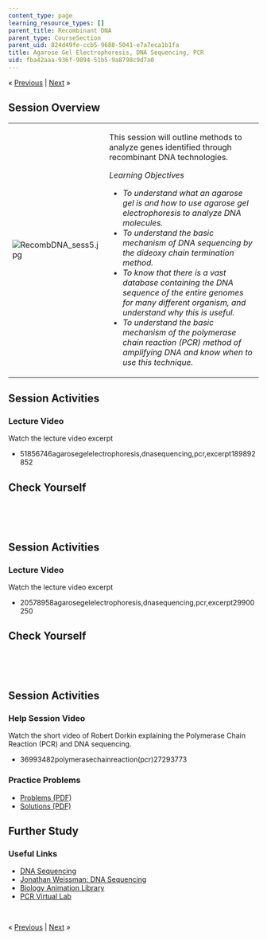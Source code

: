 ```yaml
---
content_type: page
learning_resource_types: []
parent_title: Recombinant DNA
parent_type: CourseSection
parent_uid: 824d49fe-ccb5-9688-5041-e7a7eca1b1fa
title: Agarose Gel Electrophoresis, DNA Sequencing, PCR
uid: fba42aaa-936f-9894-51b5-9a8798c9d7a0
---
```

<p class="sc_nav">&laquo; <a class="sc_prev" href="./resolveuid/ea56404f54a87d1d4cf21c7a12786b51">Previous</a> | <a class="sc_next" href="./resolveuid/ed024195afd930128daec1f0592fe634">Next</a> &raquo;</p> <h2 class="subhead">Session Overview</h2> <table class="sc_overview">     <tbody>         <tr>             <td><img src="./resolveuid/ca46df1fe3bd9b002117c7c085c52b1a" alt="RecombDNA_sess5.jpg" /></td>             <td><p>This session will outline methods to analyze genes identified through recombinant DNA technologies.</p>             <p><em>Learning Objectives</em></p>             <ul class="arrow">                 <li><em>To understand what an agarose gel is and how to use agarose gel electrophoresis to analyze DNA molecules.</em></li>                 <li><em>To understand the basic mechanism of DNA sequencing by the dideoxy chain termination method.</em></li>                 <li><em>To know that there is a vast database containing the DNA sequence of the entire genomes for many different organism, and understand why this is useful.</em></li>                 <li><em>To understand the basic mechanism of the polymerase chain reaction (PCR) method of amplifying DNA and know when to use this technique.</em></li>             </ul></td>         </tr>     </tbody> </table> <h2 class="subhead">Session Activities</h2> <h3 class="subsubhead">Lecture Video</h3> <p>Watch the lecture video excerpt</p> <ul class="arrow">     <li>51856746agarosegelelectrophoresis,dnasequencing,pcr,excerpt189892852</li> </ul> <h2 class="subhead">Check Yourself</h2> <div id="quizArea">&nbsp;</div> <script type="text/javascript" src="/scripts/jquery-1.3.2.min.js"></script> <script type="text/javascript" src="/scripts/jQuizMe-uncompressed.js"></script> <script type="text/javascript">
// There was an extra comma at the end of multiList array.
$( function($){
	var quizMulti = {
    multiList: [
	{
        ques: "Select the true statement or statements.",
        ans: "Agarose gel electrophoresis separates DNA molecules by size.",
        ansSel: ["When using Agarose gel electrophoresis, large DNA molecules move faster through the gel.", "When using Agarose gel electrophoresis, DNA molecules move toward the negative electrode."],
        ansInfo: ""
    },
	{
        ques: "When using chain termination sequencing, the nucleotides added as a chain terminator are…",
        ans: "missing the hydroxyl on both the 2’ and 3’carbon",
        ansSel: ["missing the hydroxyl on the 2’ carbon", "missing the hydroxyl on the 3’ carbon"],
        ansInfo: ""
    }]
	};
	var options = {
		allRandom: false,
		Random: false,
		help: "",
		showHTML: false,
		animationType: 0,
		showWrongAns: true,
		title: "Concept test 1",	 
};
$("#quizArea").jQuizMe(quizMulti, options);
});
</script> <p>&nbsp;</p> <h2 class="subhead">Session Activities</h2> <h3 class="subsubhead">Lecture Video</h3> <p>Watch the lecture video excerpt</p> <ul class="arrow">     <li>20578958agarosegelelectrophoresis,dnasequencing,pcr,excerpt29900250</li> </ul> <h2 class="subhead">Check Yourself</h2> <div id="quizArea2">&nbsp;</div> <script type="text/javascript" src="/scripts/jquery-1.3.2.min.js"></script> <script type="text/javascript" src="/scripts/jQuizMe-uncompressed.js"></script> <script type="text/javascript">
// There was an extra comma at the end of multiList array.
$( function($){
	var quizMulti = {
    multiList: [
	{
        ques: 'Which of the following are required for a successful PCR amplification?<ol type="a"><li>One or more copies of the DNA to be amplified.</li><li>all of the normal DNA nucleotides.</li><li>some dideoxynucleotides</li><li>Two distinct primers</li><li>E. coli DNA polymerase</li><li>DNA polymerase from an organism that lives at high temperature</li></ol>',
        ans: "a, b, d, f",
        ansSel: ["All of these are required", "b, c, d, e", "a, c, d, e", "a, c, d, f"],
        ansInfo: ""
    }]
	};
	var options = {
		allRandom: false,
		Random: false,
		help: "",
		showHTML: false,
		animationType: 0,
		showWrongAns: true,
		title: "Concept test 2",	 
};
$("#quizArea2").jQuizMe(quizMulti, options);
});
</script> <p>&nbsp;</p> <h2 class="subhead">Session Activities</h2> <h3 class="subsubhead">Help Session Video</h3> <p>Watch the short video of Robert Dorkin explaining the Polymerase Chain Reaction (PCR) and DNA sequencing.</p> <ul class="arrow">     <li>36993482polymerasechainreaction(pcr)27293773</li> </ul> <h3 class="subsubhead">Practice Problems</h3> <ul class="arrow">     <li><a href="./resolveuid/a174da59653849f9aee3896e7acdaaad">Problems (PDF)</a></li>     <li><a href="./resolveuid/26dde39c71e7504a61e2678c12ea1024">Solutions (PDF)</a></li> </ul> <h2 class="subhead">Further Study</h2> <h3 class="subsubhead">Useful Links</h3> <ul class="arrow">     <li><a href="http://en.wikipedia.org/wiki/DNA_sequencing">DNA Sequencing</a></li>     <li><a href="http://www.youtube.com/watch?v=8n2LvJ-m0n0">Jonathan Weissman: DNA Sequencing</a></li>     <li><a href="http://www.dnalc.org/resources/animations/pcr.html">Biology Animation Library</a></li>     <li><a href="http://learn.genetics.utah.edu/content/labs/pcr/">PCR Virtual Lab</a></li> </ul> <p>&nbsp;</p> <p class="sc_nav_bottom">&laquo; <a class="sc_prev" href="./resolveuid/ea56404f54a87d1d4cf21c7a12786b51">Previous</a> | <a class="sc_next" href="./resolveuid/ed024195afd930128daec1f0592fe634">Next</a> &raquo;</p>